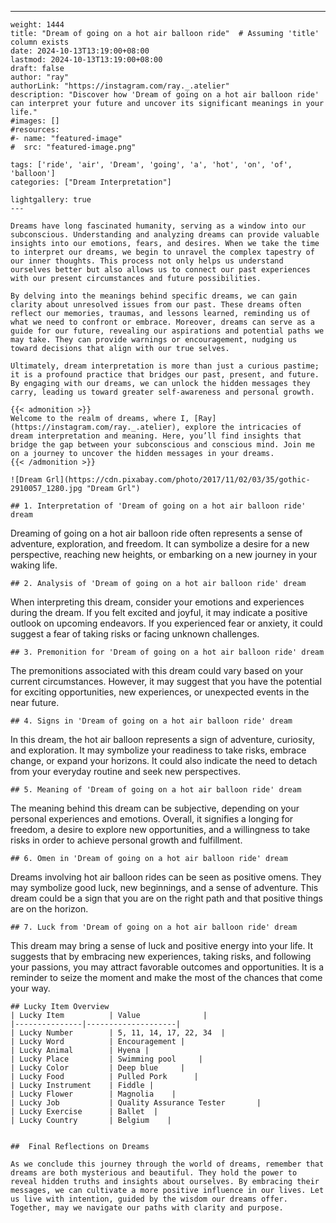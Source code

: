 ---
    weight: 1444
    title: "Dream of going on a hot air balloon ride"  # Assuming 'title' column exists
    date: 2024-10-13T13:19:00+08:00
    lastmod: 2024-10-13T13:19:00+08:00
    draft: false
    author: "ray"
    authorLink: "https://instagram.com/ray._.atelier"
    description: "Discover how 'Dream of going on a hot air balloon ride' can interpret your future and uncover its significant meanings in your life."
    #images: []
    #resources:
    #- name: "featured-image"
    #  src: "featured-image.png"
    
    tags: ['ride', 'air', 'Dream', 'going', 'a', 'hot', 'on', 'of', 'balloon']
    categories: ["Dream Interpretation"]
    
    lightgallery: true
    ---
    
    Dreams have long fascinated humanity, serving as a window into our subconscious. Understanding and analyzing dreams can provide valuable insights into our emotions, fears, and desires. When we take the time to interpret our dreams, we begin to unravel the complex tapestry of our inner thoughts. This process not only helps us understand ourselves better but also allows us to connect our past experiences with our present circumstances and future possibilities.
    
    By delving into the meanings behind specific dreams, we can gain clarity about unresolved issues from our past. These dreams often reflect our memories, traumas, and lessons learned, reminding us of what we need to confront or embrace. Moreover, dreams can serve as a guide for our future, revealing our aspirations and potential paths we may take. They can provide warnings or encouragement, nudging us toward decisions that align with our true selves.
    
    Ultimately, dream interpretation is more than just a curious pastime; it is a profound practice that bridges our past, present, and future. By engaging with our dreams, we can unlock the hidden messages they carry, leading us toward greater self-awareness and personal growth.
    
    {{< admonition >}}
    Welcome to the realm of dreams, where I, [Ray](https://instagram.com/ray._.atelier), explore the intricacies of dream interpretation and meaning. Here, you’ll find insights that bridge the gap between your subconscious and conscious mind. Join me on a journey to uncover the hidden messages in your dreams.
    {{< /admonition >}}
    
    ![Dream Grl](https://cdn.pixabay.com/photo/2017/11/02/03/35/gothic-2910057_1280.jpg "Dream Grl")
    
    ## 1. Interpretation of 'Dream of going on a hot air balloon ride' dream
    
Dreaming of going on a hot air balloon ride often represents a sense of adventure, exploration, and freedom. It can symbolize a desire for a new perspective, reaching new heights, or embarking on a new journey in your waking life.
    
    ## 2. Analysis of 'Dream of going on a hot air balloon ride' dream
    
When interpreting this dream, consider your emotions and experiences during the dream. If you felt excited and joyful, it may indicate a positive outlook on upcoming endeavors. If you experienced fear or anxiety, it could suggest a fear of taking risks or facing unknown challenges.
    
    ## 3. Premonition for 'Dream of going on a hot air balloon ride' dream
    
The premonitions associated with this dream could vary based on your current circumstances. However, it may suggest that you have the potential for exciting opportunities, new experiences, or unexpected events in the near future.
    
    ## 4. Signs in 'Dream of going on a hot air balloon ride' dream
    
In this dream, the hot air balloon represents a sign of adventure, curiosity, and exploration. It may symbolize your readiness to take risks, embrace change, or expand your horizons. It could also indicate the need to detach from your everyday routine and seek new perspectives.
    
    ## 5. Meaning of 'Dream of going on a hot air balloon ride' dream
    
The meaning behind this dream can be subjective, depending on your personal experiences and emotions. Overall, it signifies a longing for freedom, a desire to explore new opportunities, and a willingness to take risks in order to achieve personal growth and fulfillment.
    
    ## 6. Omen in 'Dream of going on a hot air balloon ride' dream
    
Dreams involving hot air balloon rides can be seen as positive omens. They may symbolize good luck, new beginnings, and a sense of adventure. This dream could be a sign that you are on the right path and that positive things are on the horizon.
    
    ## 7. Luck from 'Dream of going on a hot air balloon ride' dream
    
This dream may bring a sense of luck and positive energy into your life. It suggests that by embracing new experiences, taking risks, and following your passions, you may attract favorable outcomes and opportunities. It is a reminder to seize the moment and make the most of the chances that come your way.
    
    ## Lucky Item Overview
    | Lucky Item          | Value              |
    |---------------|--------------------|
    | Lucky Number        | 5, 11, 14, 17, 22, 34  |
    | Lucky Word          | Encouragement |
    | Lucky Animal        | Hyena |
    | Lucky Place         | Swimming pool     |
    | Lucky Color         | Deep blue     |
    | Lucky Food          | Pulled Pork      |
    | Lucky Instrument    | Fiddle |
    | Lucky Flower        | Magnolia    |
    | Lucky Job           | Quality Assurance Tester       |
    | Lucky Exercise      | Ballet  |
    | Lucky Country       | Belgium    |
    
    
    ##  Final Reflections on Dreams
    
    As we conclude this journey through the world of dreams, remember that dreams are both mysterious and beautiful. They hold the power to reveal hidden truths and insights about ourselves. By embracing their messages, we can cultivate a more positive influence in our lives. Let us live with intention, guided by the wisdom our dreams offer. Together, may we navigate our paths with clarity and purpose.
    